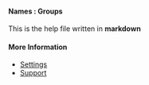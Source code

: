 #### Names : Groups

This is the help file written in **markdown**

#### More Information

- [Settings](/settings)
- [Support](/support)
